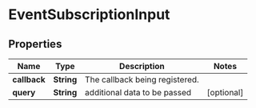 # EventSubscriptionInput

## Properties
Name | Type | Description | Notes
------------ | ------------- | ------------- | -------------
**callback** | **String** | The callback being registered. | 
**query** | **String** | additional data to be passed |  [optional]
